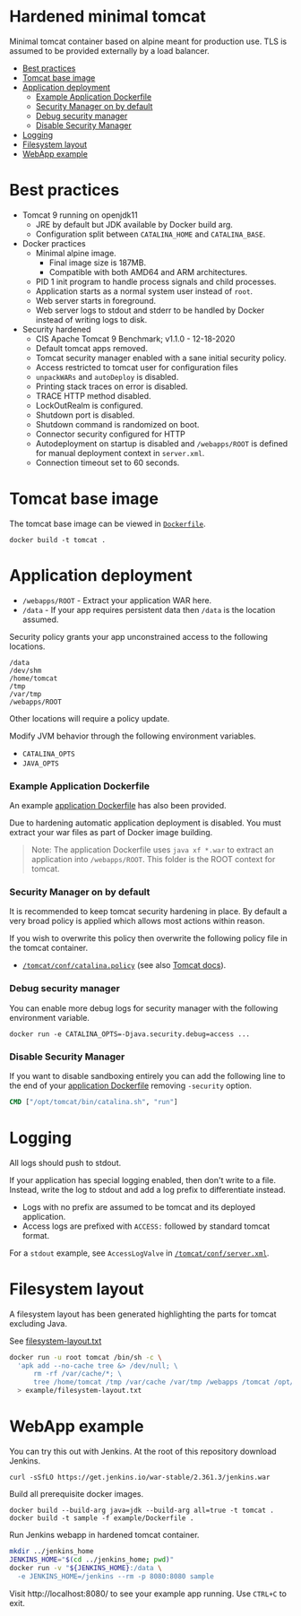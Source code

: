 # Hardened minimal tomcat

Minimal tomcat container based on alpine meant for production use.  TLS is
assumed to be provided externally by a load balancer.

- [Best practices](#best-practices)
- [Tomcat base image](#tomcat-base-image)
- [Application deployment](#application-deployment)
  - [Example Application Dockerfile](#example-application-dockerfile)
  - [Security Manager on by default](#security-manager-on-by-default)
  - [Debug security manager](#debug-security-manager)
  - [Disable Security Manager](#disable-security-manager)
- [Logging](#logging)
- [Filesystem layout](#filesystem-layout)
- [WebApp example](#webapp-example)

# Best practices

- Tomcat 9 running on openjdk11
  - JRE by default but JDK available by Docker build arg.
  - Configuration split between `CATALINA_HOME` and `CATALINA_BASE`.
- Docker practices
  - Minimal alpine image.
    - Final image size is 187MB.
    - Compatible with both AMD64 and ARM architectures.
  - PID 1 init program to handle process signals and child processes.
  - Application starts as a normal system user instead of `root`.
  - Web server starts in foreground.
  - Web server logs to stdout and stderr to be handled by Docker instead of
    writing logs to disk.
- Security hardened
  - CIS Apache Tomcat 9 Benchmark; v1.1.0 - 12-18-2020
  - Default tomcat apps removed.
  - Tomcat security manager enabled with a sane initial security policy.
  - Access restricted to tomcat user for configuration files
  - `unpackWARs` and `autoDeploy` is disabled.
  - Printing stack traces on error is disabled.
  - TRACE HTTP method disabled.
  - LockOutRealm is configured.
  - Shutdown port is disabled.
  - Shutdown command is randomized on boot.
  - Connector security configured for HTTP
  - Autodeployment on startup is disabled and `/webapps/ROOT` is defined for
    manual deployment context in `server.xml`.
  - Connection timeout set to 60 seconds.


# Tomcat base image

The tomcat base image can be viewed in [`Dockerfile`](Dockerfile).

    docker build -t tomcat .

# Application deployment

* `/webapps/ROOT` - Extract your application WAR here.
* `/data` - If your app requires persistent data then `/data` is the location
  assumed.

Security policy grants your app unconstrained access to the following locations.

```
/data
/dev/shm
/home/tomcat
/tmp
/var/tmp
/webapps/ROOT
```

Other locations will require a policy update.

Modify JVM behavior through the following environment variables.

* `CATALINA_OPTS`
* `JAVA_OPTS`

### Example Application Dockerfile

An example [application Dockerfile](example/Dockerfile) has also been provided.

Due to hardening automatic application deployment is disabled.  You must extract
your war files as part of Docker image building.

> Note: The application Dockerfile uses `java xf *.war` to extract an
> application into `/webapps/ROOT`.  This folder is the ROOT context for tomcat.

### Security Manager on by default

It is recommended to keep tomcat security hardening in place.  By default a very
broad policy is applied which allows most actions within reason.

If you wish to overwrite this policy then overwrite the following policy file in
the tomcat container.

* [`/tomcat/conf/catalina.policy`](tomcat-base/conf/catalina.policy) (see also [Tomcat
docs][tomcat-security]).

### Debug security manager

You can enable more debug logs for security manager with the following
environment variable.

    docker run -e CATALINA_OPTS=-Djava.security.debug=access ...

### Disable Security Manager

If you want to disable sandboxing entirely you can add the following line to the
end of your [application Dockerfile](example/Dockerfile) removing `-security`
option.

```dockerfile
CMD ["/opt/tomcat/bin/catalina.sh", "run"]
```

# Logging

All logs should push to stdout.

If your application has special logging enabled, then don't write to a file.
Instead, write the log to stdout and add a log prefix to differentiate instead.

* Logs with no prefix are assumed to be tomcat and its deployed application.
* Access logs are prefixed with `ACCESS:` followed by standard tomcat format.

For a `stdout` example, see `AccessLogValve` in
[`/tomcat/conf/server.xml`](tomcat-base/conf/server.xml).

# Filesystem layout

A filesystem layout has been generated highlighting the parts for tomcat
excluding Java.

See [filesystem-layout.txt](example/filesystem-layout.txt)

```bash
docker run -u root tomcat /bin/sh -c \
  'apk add --no-cache tree &> /dev/null; \
      rm -rf /var/cache/*; \
      tree /home/tomcat /tmp /var/cache /var/tmp /webapps /tomcat /opt/tomcat' \
  > example/filesystem-layout.txt
```

# WebApp example

You can try this out with Jenkins.  At the root of this repository download
Jenkins.

    curl -sSfLO https://get.jenkins.io/war-stable/2.361.3/jenkins.war

Build all prerequisite docker images.

    docker build --build-arg java=jdk --build-arg all=true -t tomcat .
    docker build -t sample -f example/Dockerfile .

Run Jenkins webapp in hardened tomcat container.

```bash
mkdir ../jenkins_home
JENKINS_HOME="$(cd ../jenkins_home; pwd)"
docker run -v "${JENKINS_HOME}:/data \
  -e JENKINS_HOME=/jenkins --rm -p 8080:8080 sample
```

Visit http://localhost:8080/ to see your example app running.  Use `CTRL+C` to
exit.

[tomcat-security]: https://tomcat.apache.org/tomcat-9.0-doc/security-manager-howto.html
